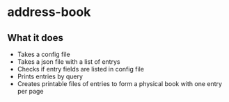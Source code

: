 # address-book

## What it does

- Takes a config file
- Takes a json file with a list of entrys
- Checks if entry fields are listed in config file
- Prints entries by query
- Creates printable files of entries to form a physical book with one entry per page
